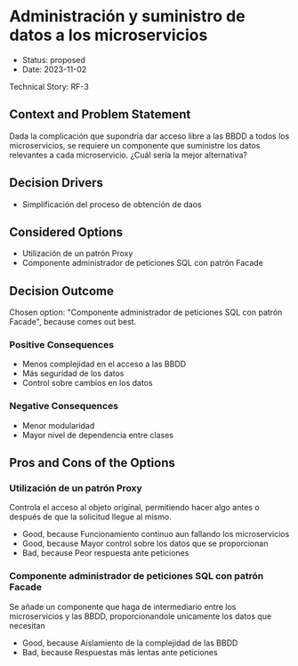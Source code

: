 # Administración y suministro de datos a los microservicios

* Status: proposed
* Date: 2023-11-02

Technical Story: RF-3

## Context and Problem Statement

Dada la complicación que supondría dar acceso libre a las BBDD a todos los microservicios, se requiere un componente que suministre los datos relevantes a cada microservicio. ¿Cuál sería la mejor alternativa?

## Decision Drivers

* Simplificación del proceso de obtención de daos

## Considered Options

* Utilización de un patrón Proxy
* Componente administrador de peticiones SQL con patrón Facade

## Decision Outcome

Chosen option: "Componente administrador de peticiones SQL con patrón Facade", because comes out best.

### Positive Consequences

* Menos complejidad en el acceso a las BBDD
* Más seguridad de los datos
* Control sobre cambios en los datos

### Negative Consequences

* Menor modularidad
* Mayor nivel de dependencia entre clases

## Pros and Cons of the Options

### Utilización de un patrón Proxy

Controla el acceso al objeto original, permitiendo hacer algo antes o después de que la solicitud llegue al mismo.

* Good, because Funcionamiento continuo aun fallando los microservicios
* Good, because Mayor control sobre los datos que se proporcionan
* Bad, because Peor respuesta ante peticiones

### Componente administrador de peticiones SQL con patrón Facade

Se añade un componente que haga de intermediario entre los microservicios y las BBDD, proporcionandole unicamente los datos que necesitan

* Good, because Aislamiento de la complejidad de las BBDD
* Bad, because Respuestas más lentas ante peticiones

